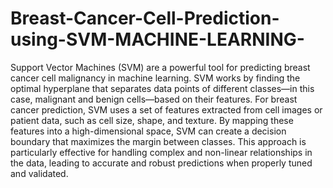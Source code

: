 # Breast-Cancer-Cell-Prediction-using-SVM-MACHINE-LEARNING-
Support Vector Machines (SVM) are a powerful tool for predicting breast cancer cell malignancy in machine learning. SVM works by finding the optimal hyperplane that separates data points of different classes—in this case, malignant and benign cells—based on their features. For breast cancer prediction, SVM uses a set of features extracted from cell images or patient data, such as cell size, shape, and texture. By mapping these features into a high-dimensional space, SVM can create a decision boundary that maximizes the margin between classes. This approach is particularly effective for handling complex and non-linear relationships in the data, leading to accurate and robust predictions when properly tuned and validated.
